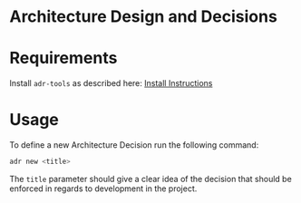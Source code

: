 # Architecture Design and Decisions

# Requirements 

Install `adr-tools` as described here: [Install Instructions](https://github.com/npryce/adr-tools/blob/master/INSTALL.md)

# Usage

To define a new Architecture Decision run the following command: 

```sh
adr new <title>
```

The `title` parameter should give a clear idea of the decision that should be enforced in regards to development in the project.